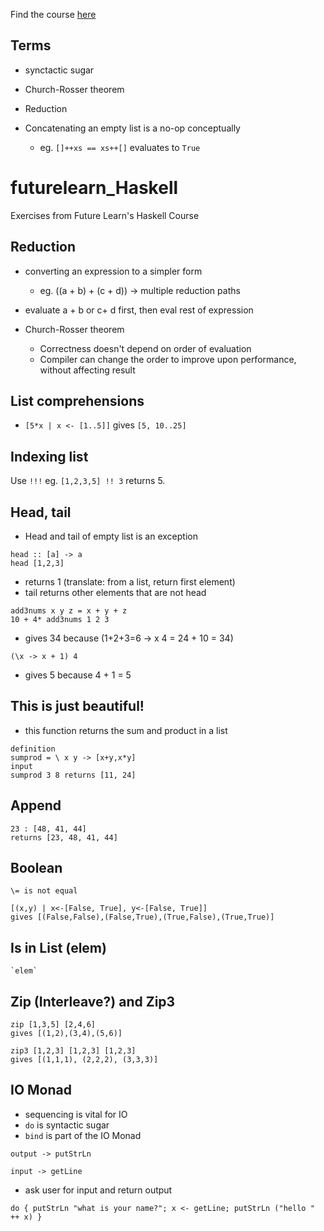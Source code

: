Find the course [here](https://www.futurelearn.com/courses/functional-programming-haskell/)

## Terms

- synctactic sugar 
- Church-Rosser theorem
- Reduction

- Concatenating an empty list is a no-op conceptually
  - eg. ```[]++xs == xs++[]``` evaluates to ```True```

# futurelearn_Haskell
Exercises from Future Learn's Haskell Course

## Reduction

- converting an expression to a simpler form 

  - eg. ((a + b) + (c + d)) -> multiple reduction paths
  
- evaluate a + b or c+ d first, then eval rest of expression


- Church-Rosser theorem
  - Correctness doesn't depend on order of evaluation
  - Compiler can change the order to improve upon performance, without affecting result


## List comprehensions 

- ```[5*x | x <- [1..5]]``` gives ```[5, 10..25]```

## Indexing list

Use ```!!!```
eg. ```[1,2,3,5] !! 3``` returns 5.


## Head, tail

- Head and tail of empty list is an exception 

```
head :: [a] -> a 
head [1,2,3]
```
- returns 1 (translate: from a list, return first element)
- tail returns other elements that are not head

```
add3nums x y z = x + y + z 
10 + 4* add3nums 1 2 3
```
- gives 34 because (1+2+3=6 -> x 4 = 24 + 10 = 34)

```
(\x -> x + 1) 4
```
- gives 5 because 4 + 1 = 5

## This is just beautiful!

- this function returns the sum and product in a list

```
definition
sumprod = \ x y -> [x+y,x*y] 
input 
sumprod 3 8 returns [11, 24]
```

## Append

```
23 : [48, 41, 44]
returns [23, 48, 41, 44]
```

## Boolean

```
\= is not equal
```

```
[(x,y) | x<-[False, True], y<-[False, True]]
gives [(False,False),(False,True),(True,False),(True,True)]
```

## Is in List (elem)

``` `elem` ```

## Zip (Interleave?) and Zip3

```
zip [1,3,5] [2,4,6]
gives [(1,2),(3,4),(5,6)]
```

```
zip3 [1,2,3] [1,2,3] [1,2,3]
gives [(1,1,1), (2,2,2), (3,3,3)]
```

## IO Monad

- sequencing is vital for IO
- ```do``` is syntactic sugar
- ```bind``` is part of the IO Monad

```
output -> putStrLn
```

```
input -> getLine
```

- ask user for input and return output

```
do { putStrLn "what is your name?"; x <- getLine; putStrLn ("hello " ++ x) }
```


